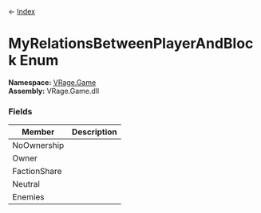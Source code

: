 ← [Index](Api-Index)

# MyRelationsBetweenPlayerAndBlock Enum

**Namespace:** [VRage.Game](VRage.Game)  
**Assembly:** VRage.Game.dll

### Fields

|Member|Description|
|---|---|
|NoOwnership||
|Owner||
|FactionShare||
|Neutral||
|Enemies||

